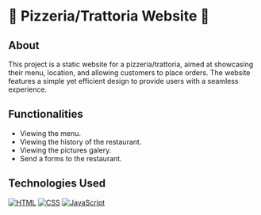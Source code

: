 # 🍕 Pizzeria/Trattoria Website 🍝

## About
This project is a static website for a pizzeria/trattoria, aimed at showcasing their menu, location, and allowing customers to place orders. The website features a simple yet efficient design to provide users with a seamless experience.

## Functionalities
- Viewing the menu.
- Viewing the history of the restaurant.
- Viewing the pictures galery.
- Send a forms to the restaurant.

## Technologies Used
[![HTML](https://img.shields.io/badge/HTML5-E34F26?style=for-the-badge&logo=html5&logoColor=white)](javascript:void)
[![CSS](https://img.shields.io/badge/CSS3-1572B6?style=for-the-badge&logo=css3&logoColor=white)](javascript:void)
[![JavaScript](https://img.shields.io/badge/JavaScript-F7DF1E?style=for-the-badge&logo=javascript&logoColor=black)](javascript:void)

